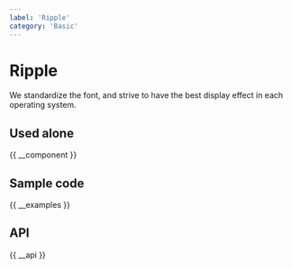 ```yaml
---
label: 'Ripple'
category: 'Basic'
---
```


# Ripple

We standardize the font, and strive to have the best display effect in each operating system.

## Used alone

{{ __component }}

## Sample code

{{ __examples }}

## API

{{ __api }}
